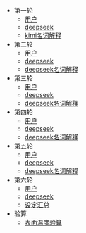 <!-- docs/_sidebar.md -->
- 第一轮
  - [用户](/user/1.md)
  - [deepseek](/ai/deepseek/1.md)
  - [kimi名词解释](/ai/kimi/explanation1.md)
- 第二轮
  - [用户](/user/2.md)
  - [deepseek](/ai/deepseek/2.md)
  - [deepseek名词解释](/ai/deepseek/explanation2.md)
- 第三轮
  - [用户](/user/3.md)
  - [deepseek](/ai/deepseek/3.md)
  - [deepseek名词解释](/ai/deepseek/explanation3.md)
- 第四轮  
  - [用户](/user/4.md)
  - [deepseek](/ai/deepseek/4.md)
  - [deepseek名词解释](/ai/deepseek/explanation4.md)
- 第五轮
  - [用户](/user/5.md)
  - [deepseek](/ai/deepseek/5.md)
  - [deepseek名词解释](/ai/deepseek/explanation5.md)
- 第六轮
  - [用户](/user/6.md)
  - [deepseek](/ai/deepseek/6.md)
  - [设定汇总](/ai/kimi/summary1.md)
- 验算
  - [表面温度验算](/user/temperature.md)